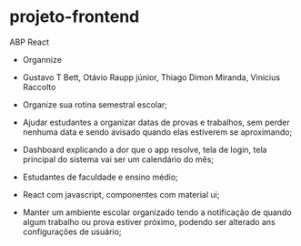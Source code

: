 ﻿# projeto-frontend
ABP React

- Organnize

- Gustavo T Bett, Otávio Raupp júnior, Thiago Dimon Miranda, Vinicius Raccolto

- Organize sua rotina semestral escolar;

- Ajudar estudantes a organizar datas de provas e trabalhos, sem perder nenhuma data e sendo avisado quando elas estiverem se aproximando;

- Dashboard explicando a dor que o app resolve, tela de login, tela principal do sistema vai ser um calendário do mês;

- Estudantes de faculdade e ensino médio;

- React com javascript, componentes com material ui;

- Manter um ambiente escolar organizado tendo a notificação de quando algum trabalho ou prova estiver próximo, podendo ser alterado ans configurações de usuário;
